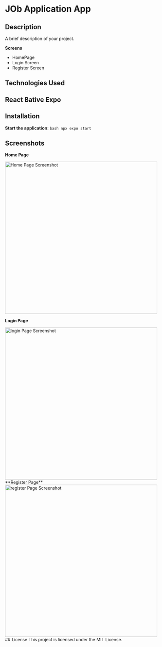 # JOb Application App

## Description
A brief description of your project.

**Screens**  
- HomePage  
- Login Screen 
- Register Screen

## Technologies Used
##  React Bative Expo

## Installation

 **Start the application:**
    ```bash
    npx expo start
    ```

## Screenshots

**Home Page**  
<!-- ![Home Page Screenshot](./assets/readme/home.png) -->
<img src="./assets/readme/home.png" alt="Home Page Screenshot" width="500"/>

**Login Page**  
<!-- ![Login Page Screenshot](./assets/readme/login.png) -->
<img src="./assets/readme/login.png" alt="login Page Screenshot" width="500"/>
**Register Page**  
<!-- ![Login Page Screenshot](./assets/readme/register.png) -->
<img src="./assets/readme/register.png" alt="register Page Screenshot" width="500"/>
## License
This project is licensed under the MIT License.
